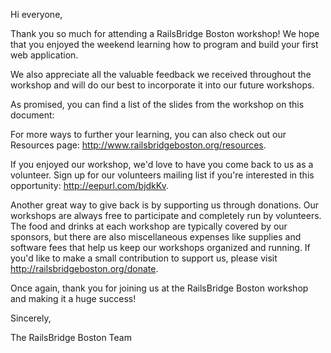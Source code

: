 Hi everyone,

Thank you so much for attending a RailsBridge Boston workshop! We hope that you
enjoyed the weekend learning how to program and build your first web
application.

We also appreciate all the valuable feedback we received throughout the
workshop and will do our best to incorporate it into our future workshops.

As promised, you can find a list of the slides from the workshop on this
document: <INSERT URL>

For more ways to further your learning, you can also check out our Resources
page: http://www.railsbridgeboston.org/resources.

If you enjoyed our workshop, we'd love to have you come back to us as a
volunteer. Sign up for our volunteers mailing list if you're interested in this
opportunity: http://eepurl.com/bjdkKv.

Another great way to give back is by supporting us through donations. Our
workshops are always free to participate and completely run by volunteers. The
food and drinks at each workshop are typically covered by our sponsors, but
there are also miscellaneous expenses like supplies and software fees that help
us keep our workshops organized and running. If you'd like to make a small
contribution to support us, please visit http://railsbridgeboston.org/donate.

Once again, thank you for joining us at the RailsBridge Boston workshop and
making it a huge success!

Sincerely,

The RailsBridge Boston Team

